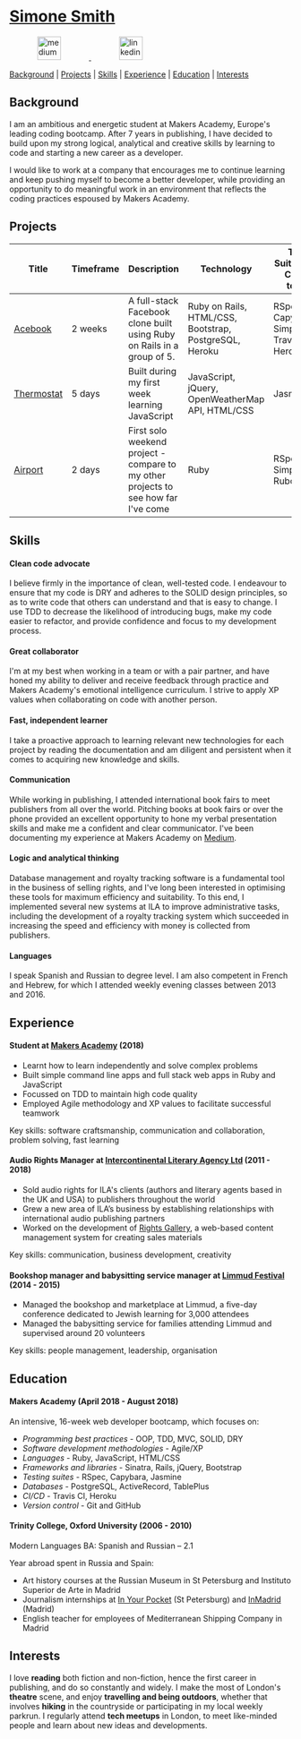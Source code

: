 # [Simone Smith](mailto:simonecaplin@gmail.com)

<p align="left">
  <a href="https://medium.com/@simone_smith">
    <img src="http://www.webmasto.com/wp-content/uploads/2017/08/Medium-App-Icon-2017.png" alt="medium" hspace="50" height="42" width="42">
  </a>

  <a href="https://www.linkedin.com/in/simone-smith-68107745/">
    <img src="https://www.iconfinder.com/data/icons/free-social-icons/67/linkedin_circle_color-512.png" alt="linkedin" hspace="50" height="42" width="42">
  </a>
</p>

[Background](#background) | [Projects](#projects) | [Skills](#skills) | [Experience](#experience) | [Education](#education) | [Interests](#interests)

## Background

I am an ambitious and energetic student at Makers Academy, Europe's leading coding bootcamp. After 7 years in publishing, I have decided to build upon my strong logical, analytical and creative skills by learning to code and starting a new career as a developer.

I would like to work at a company that encourages me to continue learning and keep pushing myself to become a better developer, while providing an opportunity to do meaningful work in an environment that reflects the coding practices espoused by Makers Academy.

## Projects

| Title | Timeframe | Description | Technology | Test Suites and CI/CD tools |
|--|--|--|--|--|
| [Acebook](https://github.com/simone-smith/acebook-off-the-rails) | 2 weeks | A full-stack Facebook clone built using Ruby on Rails in a group of 5. | Ruby on Rails, HTML/CSS, Bootstrap, PostgreSQL, Heroku | RSpec, Capybara, SimpleCov, Travis CI, Heroku |
| [Thermostat](https://github.com/simone-smith/thermostat) | 5 days | Built during my first week learning JavaScript | JavaScript, jQuery, OpenWeatherMap API, HTML/CSS | Jasmine |
| [Airport](https://github.com/simone-smith/airport_challenge) | 2 days | First solo weekend project - compare to my other projects to see how far I've come | Ruby | RSpec, SimpleCov, Rubocop |


## Skills

#### Clean code advocate
I believe firmly in the importance of clean, well-tested code. I endeavour to ensure that my code is DRY and adheres to the SOLID design principles, so as to write code that others can understand and that is easy to change. I use TDD to decrease the likelihood of introducing bugs, make my code easier to refactor, and provide confidence and focus to my development process.

#### Great collaborator
I'm at my best when working in a team or with a pair partner, and have honed my ability to deliver and receive feedback through practice and Makers Academy's emotional intelligence curriculum. I strive to apply XP values when collaborating on code with another person.

#### Fast, independent learner
I take a proactive approach to learning relevant new technologies for each project by reading the documentation and am diligent and persistent when it comes to acquiring new knowledge and skills.

#### Communication
While working in publishing, I attended international book fairs to meet publishers from all over the world.
Pitching books at book fairs or over the phone provided an excellent opportunity to hone my verbal presentation skills and make me a confident and clear communicator. I've been documenting my experience at Makers Academy on [Medium](https://medium.com/@simone_smith).

#### Logic and analytical thinking
Database management and royalty tracking software is a fundamental tool in the business of selling rights, and I've long been interested in optimising these tools for maximum efficiency and suitability. To this end, I implemented several new systems at ILA to improve administrative tasks, including the development of a royalty tracking system which succeeded in increasing the speed and efficiency with money is collected from publishers.

#### Languages
I speak Spanish and Russian to degree level. I am also competent in French and Hebrew, for which I attended weekly evening classes between 2013 and 2016.

## Experience

#### Student at [Makers Academy](https://www.makersacademy.com/) (2018)

- Learnt how to learn independently and solve complex problems
- Built simple command line apps and full stack web apps in Ruby and JavaScript
- Focussed on TDD to maintain high code quality
- Employed Agile methodology and XP values to facilitate successful teamwork

Key skills: software craftsmanship, communication and collaboration, problem solving, fast learning

#### Audio Rights Manager at [Intercontinental Literary Agency Ltd](http://www.ila-agency.co.uk/home) (2011 - 2018)

- Sold audio rights for ILA's clients (authors and literary agents based in the UK and USA) to publishers throughout the world
- Grew a new area of ILA’s business by establishing relationships with international audio publishing partners
- Worked on the development of [Rights Gallery](http://rightsgallery.co.uk/?COLLCC=1648547733&), a web-based content management system for creating sales materials

Key skills: communication, business development, creativity

#### Bookshop manager and babysitting service manager at [Limmud Festival](https://limmud.org/festival/) (2014 - 2015)   

- Managed the bookshop and marketplace at Limmud, a five-day conference dedicated to Jewish learning for 3,000 attendees
- Managed the babysitting service for families attending Limmud and supervised around 20 volunteers

Key skills: people management, leadership, organisation

## Education

#### Makers Academy (April 2018 - August 2018)

An intensive, 16-week web developer bootcamp, which focuses on:

- _Programming best practices_ - OOP, TDD, MVC, SOLID, DRY
- _Software development methodologies_ - Agile/XP
- _Languages_ - Ruby, JavaScript, HTML/CSS
- _Frameworks and libraries_ - Sinatra, Rails, jQuery, Bootstrap
- _Testing suites_ - RSpec, Capybara, Jasmine
- _Databases_ - PostgreSQL, ActiveRecord, TablePlus
- _CI/CD_ - Travis CI, Heroku
- _Version control_ - Git and GitHub

#### Trinity College, Oxford University (2006 - 2010)

Modern Languages BA: Spanish and Russian – 2.1

Year abroad spent in Russia and Spain:
   - Art history courses at the Russian Museum in St Petersburg and Instituto Superior de Arte in Madrid
   - Journalism internships at [In Your Pocket](https://www.inyourpocket.com/st-petersburg-en) (St Petersburg) and [InMadrid](http://www.inmadrid.com/) (Madrid)
   - English teacher for employees of Mediterranean Shipping Company in Madrid  

## Interests

I love **reading** both fiction and non-fiction, hence the first career in publishing, and do so constantly and widely.
I make the most of London's **theatre** scene, and enjoy **travelling and being outdoors**, whether that involves **hiking** in the countryside or participating in my local weekly parkrun.
I regularly attend **tech meetups** in London, to meet like-minded people and learn about new ideas and developments.  
